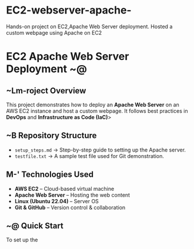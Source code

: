 # EC2-webserver-apache-
Hands-on project on EC2,Apache Web Server deployment. Hosted a custom webpage using Apache on EC2


# EC2 Apache Web Server Deployment  ~@

##  ~Lm-roject Overview
This project demonstrates how to deploy an **Apache Web Server** on an AWS EC2 instance and host a custom webpage. It follows best practices in **DevOps** and **Infrastructure as Code (IaC)**>

##  ~B Repository Structure
- `setup_steps.md` → Step-by-step guide to setting up the Apache server.
- `testfile.txt` → A sample test file used for Git demonstration.

##  M-' Technologies Used
- **AWS EC2** – Cloud-based virtual machine
- **Apache Web Server** – Hosting the web content
- **Linux (Ubuntu 22.04)** – Server OS
- **Git & GitHub** – Version control & collaboration

##  ~@ Quick Start
To set up the


